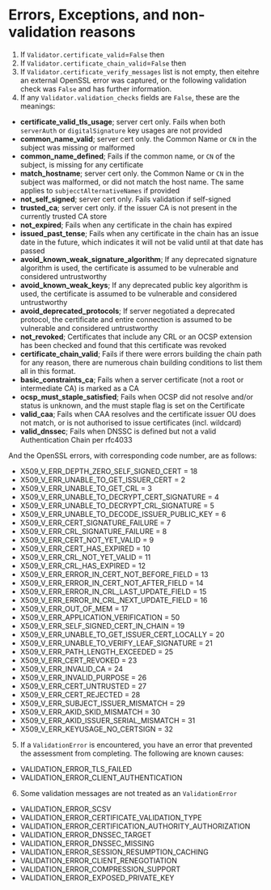 # Errors, Exceptions, and non-validation reasons

1. If `Validator.certificate_valid`=`False` then
2. If `Validator.certificate_chain_valid`=`False` then
3. If `Validator.certificate_verify_messages` list is not empty, then eitehre an external OpenSSL error was captured, or the following validation check was `False` and has further information.
4. If any `Validator.validation_checks` fields are `False`, these are the meanings:

- **certificate_valid_tls_usage**; server cert only. Fails when both `serverAuth` or `digitalSignature` key usages are not provided
- **common_name_valid**; server cert only. the Common Name or `CN` in the subject was missing or malformed
- **common_name_defined**; Fails if the common name, or `CN` of the subject, is missing for any certificate
- **match_hostname**; server cert only. the Common Name or `CN` in the subject was malformed, or did not match the host name. The same applies to `subjecctAlternativeNames` if provided
- **not_self_signed**; server cert only. Fails validation if self-signed
- **trusted_ca**; server cert only. if the issuer CA is not present in the currently trusted CA store
- **not_expired**; Fails when any certificate in the chain has expired
- **issued_past_tense**; Fails when any certificate in the chain has an issue date in the future, which indicates it will not be valid until at that date has passed
- **avoid_known_weak_signature_algorithm**; If any deprecated signature algorithm is used, the certificate is assumed to be vulnerable and considered untrustworthy
- **avoid_known_weak_keys**; If any deprecated public key algorithm is used, the certificate is assumed to be vulnerable and considered untrustworthy
- **avoid_deprecated_protocols**; If server negotiated a deprecated protocol, the certificate and entire connection is assumed to be vulnerable and considered untrustworthy
- **not_revoked**; Certificates that include any CRL or an OCSP extension has been checked and found that this certificate was revoked
- **certificate_chain_valid**; Fails if there were errors building the chain path for any reason, there are numerous chain building conditions to list them all in this format.
- **basic_constraints_ca**; Fails when a server certificate (not a root or intermediate CA) is marked as a CA
- **ocsp_must_staple_satisfied**; Fails when OCSP did not resolve and/or status is unknown, and the must staple flag is set on the Certificate
- **valid_caa**; Fails when CAA resolves and the certificate issuer OU does not match, or is not authorised to issue certificates (incl. wildcard)
- **valid_dnssec**; Fails when DNSSC is defined but not a valid Authentication Chain per rfc4033

And the OpenSSL errors, with corresponding code number, are as follows:

- X509_V_ERR_DEPTH_ZERO_SELF_SIGNED_CERT = 18
- X509_V_ERR_UNABLE_TO_GET_ISSUER_CERT = 2
- X509_V_ERR_UNABLE_TO_GET_CRL = 3
- X509_V_ERR_UNABLE_TO_DECRYPT_CERT_SIGNATURE = 4
- X509_V_ERR_UNABLE_TO_DECRYPT_CRL_SIGNATURE = 5
- X509_V_ERR_UNABLE_TO_DECODE_ISSUER_PUBLIC_KEY = 6
- X509_V_ERR_CERT_SIGNATURE_FAILURE = 7
- X509_V_ERR_CRL_SIGNATURE_FAILURE = 8
- X509_V_ERR_CERT_NOT_YET_VALID = 9
- X509_V_ERR_CERT_HAS_EXPIRED = 10
- X509_V_ERR_CRL_NOT_YET_VALID = 11
- X509_V_ERR_CRL_HAS_EXPIRED = 12
- X509_V_ERR_ERROR_IN_CERT_NOT_BEFORE_FIELD = 13
- X509_V_ERR_ERROR_IN_CERT_NOT_AFTER_FIELD = 14
- X509_V_ERR_ERROR_IN_CRL_LAST_UPDATE_FIELD = 15
- X509_V_ERR_ERROR_IN_CRL_NEXT_UPDATE_FIELD = 16
- X509_V_ERR_OUT_OF_MEM = 17
- X509_V_ERR_APPLICATION_VERIFICATION = 50
- X509_V_ERR_SELF_SIGNED_CERT_IN_CHAIN = 19
- X509_V_ERR_UNABLE_TO_GET_ISSUER_CERT_LOCALLY = 20
- X509_V_ERR_UNABLE_TO_VERIFY_LEAF_SIGNATURE = 21
- X509_V_ERR_PATH_LENGTH_EXCEEDED = 25
- X509_V_ERR_CERT_REVOKED = 23
- X509_V_ERR_INVALID_CA = 24
- X509_V_ERR_INVALID_PURPOSE = 26
- X509_V_ERR_CERT_UNTRUSTED = 27
- X509_V_ERR_CERT_REJECTED = 28
- X509_V_ERR_SUBJECT_ISSUER_MISMATCH = 29
- X509_V_ERR_AKID_SKID_MISMATCH = 30
- X509_V_ERR_AKID_ISSUER_SERIAL_MISMATCH = 31
- X509_V_ERR_KEYUSAGE_NO_CERTSIGN = 32

5. If a `ValidationError` is encountered, you have an error that prevented the assessment from completing. The following are known causes:

- VALIDATION_ERROR_TLS_FAILED
- VALIDATION_ERROR_CLIENT_AUTHENTICATION

6. Some validation messages are not treated as an `ValidationError`

- VALIDATION_ERROR_SCSV
- VALIDATION_ERROR_CERTIFICATE_VALIDATION_TYPE
- VALIDATION_ERROR_CERTIFICATION_AUTHORITY_AUTHORIZATION
- VALIDATION_ERROR_DNSSEC_TARGET
- VALIDATION_ERROR_DNSSEC_MISSING
- VALIDATION_ERROR_SESSION_RESUMPTION_CACHING
- VALIDATION_ERROR_CLIENT_RENEGOTIATION
- VALIDATION_ERROR_COMPRESSION_SUPPORT
- VALIDATION_ERROR_EXPOSED_PRIVATE_KEY

